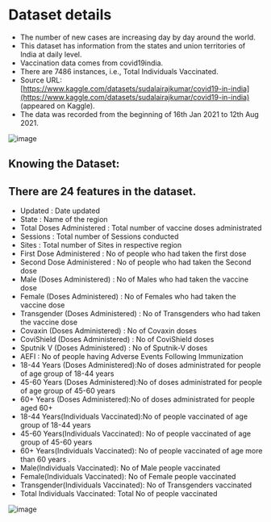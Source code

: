 # Dataset details
- The number of new cases are increasing day by day around the world.
- This dataset has information from the states and union territories of India at daily level.
- Vaccination data comes from covid19india.
- There are 7486 instances, i.e., Total Individuals Vaccinated.
- Source URL: [https://www.kaggle.com/datasets/sudalairajkumar/covid19-in-india](https://www.kaggle.com/datasets/sudalairajkumar/covid19-in-india) (appeared on Kaggle).
- The data was recorded from the beginning of 16th Jan 2021 to 12th Aug 2021.

![image](https://github.com/akhileshj2004/covid19analysisEDA/assets/168991836/f5e87a63-94e9-4462-b9af-b4b7222259fa)

##  Knowing the Dataset:
## There are 24 features in the dataset.
- Updated : Date updated 
- State : Name of the region 
- Total Doses Administered : Total number of vaccine doses administrated
- Sessions : Total number of Sessions conducted 
- Sites : Total number of Sites in respective region 
- First Dose Administered : No of people who had taken the first dose 
- Second Dose Administered : No of people who had taken the Second dose 
- Male (Doses Administered) : No of Males  who had taken the vaccine dose 
- Female (Doses Administered) : No of Females  who had taken the vaccine dose 
- Transgender (Doses Administered) : No of Transgenders who had taken the vaccine dose 
- Covaxin (Doses Administered) : No of Covaxin doses 
- CoviShield (Doses Administered) : No of CoviShield doses 
- Sputnik V (Doses Administered) : No of Sputnik-V  doses 
- AEFI : No of people having Adverse Events Following Immunization
- 18-44 Years (Doses Administered):No of doses administrated for people of age group of 18-44 years  
- 45-60 Years (Doses Administered):No of doses administrated for people of age group of 45-60 years
- 60+ Years (Doses Administered):No of doses administrated for people aged 60+
- 18-44 Years(Individuals Vaccinated):No of people vaccinated of age group of 18-44 years 
- 45-60 Years(Individuals Vaccinated): No of people vaccinated  of age group of 45-60 years 
- 60+ Years(Individuals Vaccinated): No of people vaccinated  of age more than 60 years . 
- Male(Individuals Vaccinated): No of  Male people vaccinated
- Female(Individuals Vaccinated): No of  Female people vaccinated
- Transgender(Individuals Vaccinated): No of Transgenders  vaccinated
- Total Individuals Vaccinated: Total No of  people vaccinated

![image](https://github.com/akhileshj2004/covid19analysisEDA/assets/168991836/4741dc31-7353-4b9b-8106-64690d1ff550)



